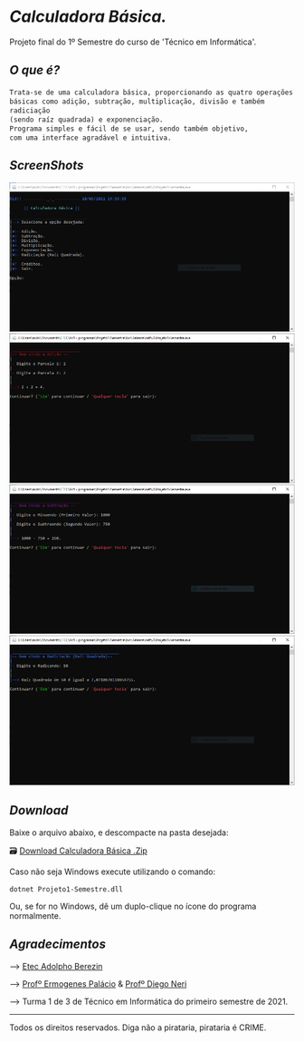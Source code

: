 # _Calculadora Básica._

Projeto final do 1º Semestre do curso de 'Técnico em Informática'.


## _O que é?_

```
Trata-se de uma calculadora básica, proporcionando as quatro operações 
básicas como adição, subtração, multiplicação, divisão e também radiciação 
(sendo raíz quadrada) e exponenciação. 
Programa simples e fácil de se usar, sendo também objetivo, 
com uma interface agradável e intuitiva.
```


## _ScreenShots_

![Tela de Menu](Menu.PNG)
![Tela de Adição](Adição.PNG)
![Tela de Subtração](Subtração.PNG)
![Tela de Radiciação](Radiciação.PNG)



## _Download_

Baixe o arquivo abaixo, e descompacte na pasta desejada:

🗃 [Download Calculadora Básica .Zip](https://github.com/Rodrigo-cmk/CalculadoraBasica/raw/main/dist/CalculadoraB%C3%A1sica.zip.zip) 

Caso não seja Windows execute utilizando o comando:

```
dotnet Projeto1-Semestre.dll
```

Ou, se for no Windows, dê um duplo-clique no ícone do programa normalmente.


## _Agradecimentos_

--> [Etec Adolpho Berezin](http://eteab.com.br/cms/)

--> [Profº Ermogenes Palácio](https://github.com/ermogenes) & [Profº Diego Neri](https://github.com/diegoneri)

--> Turma 1 de 3 de Técnico em Informática do primeiro semestre de 2021.


---


Todos os direitos reservados. Diga não a pirataria, pirataria é CRIME.
